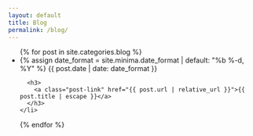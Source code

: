 ```yaml
---
layout: default
title: Blog
permalink: /blog/
---
```

<ul class="post-list">
  {% for post in site.categories.blog %}
    <li>
      {% assign date_format = site.minima.date_format | default: "%b %-d, %Y" %}
      <span class="post-meta">{{ post.date | date: date_format }}</span>

      <h3>
        <a class="post-link" href="{{ post.url | relative_url }}">{{ post.title | escape }}</a>
      </h3>
    </li>
  {% endfor %}
</ul>
